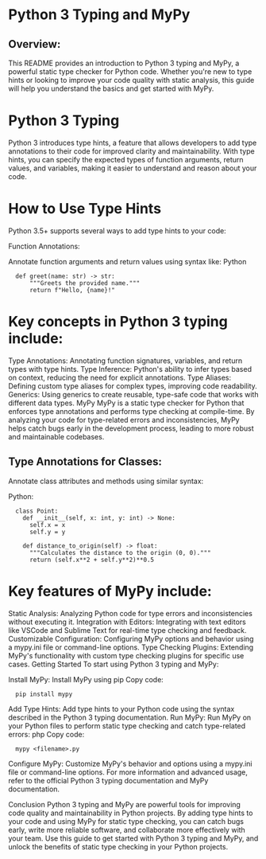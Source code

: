 # Python 3 Typing and MyPy
## Overview:
This README provides an introduction to Python 3 typing and MyPy, a powerful static type checker for Python code. Whether you're new to type hints or looking to improve your code quality with static analysis, this guide will help you understand the basics and get started with MyPy.

# Python 3 Typing
Python 3 introduces type hints, a feature that allows developers to add type annotations to their code for improved clarity and maintainability. With type hints, you can specify the expected types of function arguments, return values, and variables, making it easier to understand and reason about your code.

# How to Use Type Hints

Python 3.5+ supports several ways to add type hints to your code:

Function Annotations:

Annotate function arguments and return values using syntax like:
Python

```
  def greet(name: str) -> str:
      """Greets the provided name."""
      return f"Hello, {name}!"
```

# Key concepts in Python 3 typing include:

Type Annotations: Annotating function signatures, variables, and return types with type hints.
Type Inference: Python's ability to infer types based on context, reducing the need for explicit annotations.
Type Aliases: Defining custom type aliases for complex types, improving code readability.
Generics: Using generics to create reusable, type-safe code that works with different data types.
MyPy
MyPy is a static type checker for Python that enforces type annotations and performs type checking at compile-time. By analyzing your code for type-related errors and inconsistencies, MyPy helps catch bugs early in the development process, leading to more robust and maintainable codebases.

## Type Annotations for Classes:

Annotate class attributes and methods using similar syntax:

Python:
```
  class Point:
    def __init__(self, x: int, y: int) -> None:
      self.x = x
      self.y = y
  
    def distance_to_origin(self) -> float:
      """Calculates the distance to the origin (0, 0)."""
      return (self.x**2 + self.y**2)**0.5
```

# Key features of MyPy include:

Static Analysis: Analyzing Python code for type errors and inconsistencies without executing it.
Integration with Editors: Integrating with text editors like VSCode and Sublime Text for real-time type checking and feedback.
Customizable Configuration: Configuring MyPy options and behavior using a mypy.ini file or command-line options.
Type Checking Plugins: Extending MyPy's functionality with custom type checking plugins for specific use cases.
Getting Started
To start using Python 3 typing and MyPy:

Install MyPy: Install MyPy using pip Copy code:
```
  pip install mypy
```

Add Type Hints: Add type hints to your Python code using the syntax described in the Python 3 typing documentation.
Run MyPy: Run MyPy on your Python files to perform static type checking and catch type-related errors:
php
Copy code:
```
  mypy <filename>.py
```
Configure MyPy: Customize MyPy's behavior and options using a mypy.ini file or command-line options.
For more information and advanced usage, refer to the official Python 3 typing documentation and MyPy documentation.

Conclusion
Python 3 typing and MyPy are powerful tools for improving code quality and maintainability in Python projects. By adding type hints to your code and using MyPy for static type checking, you can catch bugs early, write more reliable software, and collaborate more effectively with your team. Use this guide to get started with Python 3 typing and MyPy, and unlock the benefits of static type checking in your Python projects.
